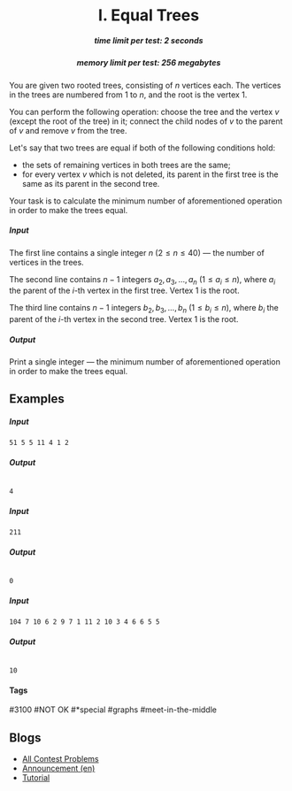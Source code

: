 <h1 style='text-align: center;'> I. Equal Trees</h1>

<h5 style='text-align: center;'>time limit per test: 2 seconds</h5>
<h5 style='text-align: center;'>memory limit per test: 256 megabytes</h5>

You are given two rooted trees, consisting of $n$ vertices each. The vertices in the trees are numbered from $1$ to $n$, and the root is the vertex $1$.

You can perform the following operation: choose the tree and the vertex $v$ (except the root of the tree) in it; connect the child nodes of $v$ to the parent of $v$ and remove $v$ from the tree.

Let's say that two trees are equal if both of the following conditions hold: 

* the sets of remaining vertices in both trees are the same;
* for every vertex $v$ which is not deleted, its parent in the first tree is the same as its parent in the second tree.

Your task is to calculate the minimum number of aforementioned operation in order to make the trees equal.

##### Input

The first line contains a single integer $n$ ($2 \le n \le 40$) — the number of vertices in the trees.

The second line contains $n-1$ integers $a_2, a_3, \dots, a_n$ ($1 \le a_i \le n$), where $a_i$ the parent of the $i$-th vertex in the first tree. Vertex $1$ is the root.

The third line contains $n-1$ integers $b_2, b_3, \dots, b_n$ ($1 \le b_i \le n$), where $b_i$ the parent of the $i$-th vertex in the second tree. Vertex $1$ is the root.

##### Output

Print a single integer — the minimum number of aforementioned operation in order to make the trees equal.

## Examples

##### Input


```text
51 5 5 11 4 1 2
```
##### Output

```text

4

```
##### Input


```text
211
```
##### Output

```text

0

```
##### Input


```text
104 7 10 6 2 9 7 1 11 2 10 3 4 6 6 5 5
```
##### Output

```text

10

```


#### Tags 

#3100 #NOT OK #*special #graphs #meet-in-the-middle 

## Blogs
- [All Contest Problems](../Kotlin_Heroes:_Episode_10.md)
- [Announcement (en)](../blogs/Announcement_(en).md)
- [Tutorial](../blogs/Tutorial.md)
